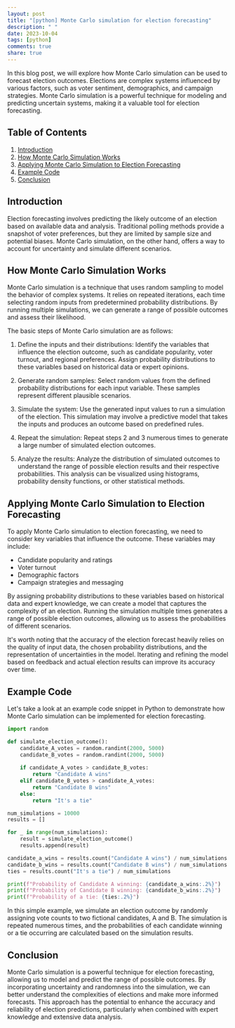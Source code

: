 ```yaml
---
layout: post
title: "[python] Monte Carlo simulation for election forecasting"
description: " "
date: 2023-10-04
tags: [python]
comments: true
share: true
---
```


In this blog post, we will explore how Monte Carlo simulation can be used to forecast election outcomes. Elections are complex systems influenced by various factors, such as voter sentiment, demographics, and campaign strategies. Monte Carlo simulation is a powerful technique for modeling and predicting uncertain systems, making it a valuable tool for election forecasting.

## Table of Contents

1. [Introduction](#introduction)
2. [How Monte Carlo Simulation Works](#how-monte-carlo-simulation-works)
3. [Applying Monte Carlo Simulation to Election Forecasting](#applying-monte-carlo-simulation-to-election-forecasting)
4. [Example Code](#example-code)
5. [Conclusion](#conclusion)

## Introduction

Election forecasting involves predicting the likely outcome of an election based on available data and analysis. Traditional polling methods provide a snapshot of voter preferences, but they are limited by sample size and potential biases. Monte Carlo simulation, on the other hand, offers a way to account for uncertainty and simulate different scenarios.

## How Monte Carlo Simulation Works

Monte Carlo simulation is a technique that uses random sampling to model the behavior of complex systems. It relies on repeated iterations, each time selecting random inputs from predetermined probability distributions. By running multiple simulations, we can generate a range of possible outcomes and assess their likelihood.

The basic steps of Monte Carlo simulation are as follows:

1. Define the inputs and their distributions: Identify the variables that influence the election outcome, such as candidate popularity, voter turnout, and regional preferences. Assign probability distributions to these variables based on historical data or expert opinions.

2. Generate random samples: Select random values from the defined probability distributions for each input variable. These samples represent different plausible scenarios.

3. Simulate the system: Use the generated input values to run a simulation of the election. This simulation may involve a predictive model that takes the inputs and produces an outcome based on predefined rules.

4. Repeat the simulation: Repeat steps 2 and 3 numerous times to generate a large number of simulated election outcomes.

5. Analyze the results: Analyze the distribution of simulated outcomes to understand the range of possible election results and their respective probabilities. This analysis can be visualized using histograms, probability density functions, or other statistical methods.

## Applying Monte Carlo Simulation to Election Forecasting

To apply Monte Carlo simulation to election forecasting, we need to consider key variables that influence the outcome. These variables may include:

- Candidate popularity and ratings
- Voter turnout
- Demographic factors
- Campaign strategies and messaging

By assigning probability distributions to these variables based on historical data and expert knowledge, we can create a model that captures the complexity of an election. Running the simulation multiple times generates a range of possible election outcomes, allowing us to assess the probabilities of different scenarios.

It's worth noting that the accuracy of the election forecast heavily relies on the quality of input data, the chosen probability distributions, and the representation of uncertainties in the model. Iterating and refining the model based on feedback and actual election results can improve its accuracy over time.

## Example Code

Let's take a look at an example code snippet in Python to demonstrate how Monte Carlo simulation can be implemented for election forecasting.

```python
import random

def simulate_election_outcome():
    candidate_A_votes = random.randint(2000, 5000)
    candidate_B_votes = random.randint(2000, 5000)
    
    if candidate_A_votes > candidate_B_votes:
        return "Candidate A wins"
    elif candidate_B_votes > candidate_A_votes:
        return "Candidate B wins"
    else:
        return "It's a tie"

num_simulations = 10000
results = []

for _ in range(num_simulations):
    result = simulate_election_outcome()
    results.append(result)

candidate_a_wins = results.count("Candidate A wins") / num_simulations
candidate_b_wins = results.count("Candidate B wins") / num_simulations
ties = results.count("It's a tie") / num_simulations

print(f"Probability of Candidate A winning: {candidate_a_wins:.2%}")
print(f"Probability of Candidate B winning: {candidate_b_wins:.2%}")
print(f"Probability of a tie: {ties:.2%}")
```

In this simple example, we simulate an election outcome by randomly assigning vote counts to two fictional candidates, A and B. The simulation is repeated numerous times, and the probabilities of each candidate winning or a tie occurring are calculated based on the simulation results.

## Conclusion

Monte Carlo simulation is a powerful technique for election forecasting, allowing us to model and predict the range of possible outcomes. By incorporating uncertainty and randomness into the simulation, we can better understand the complexities of elections and make more informed forecasts. This approach has the potential to enhance the accuracy and reliability of election predictions, particularly when combined with expert knowledge and extensive data analysis.